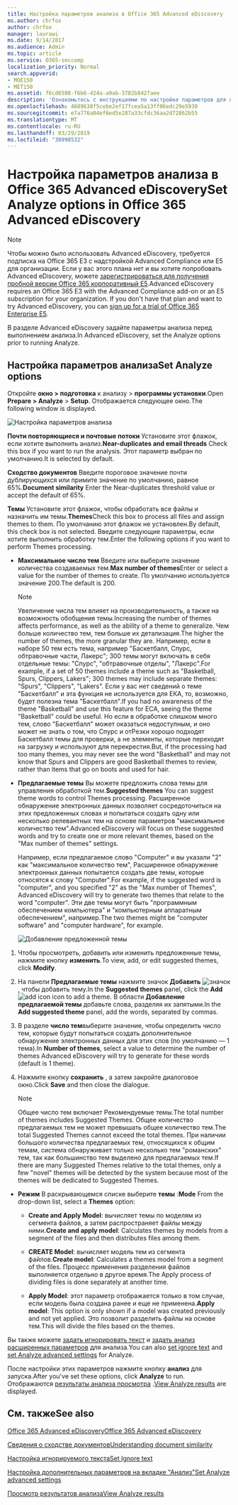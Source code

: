 ```yaml
---
title: Настройка параметров анализа в Office 365 Advanced eDiscovery
ms.author: chrfox
author: chrfox
manager: laurawi
ms.date: 9/14/2017
ms.audience: Admin
ms.topic: article
ms.service: O365-seccomp
localization_priority: Normal
search.appverid:
- MOE150
- MET150
ms.assetid: f6cd6588-f6b6-424a-a9ab-3782b842faee
description: 'Ознакомьтесь с инструкциями по настройке параметров для процесса анализа в Office 365 Advanced eDiscovery, включая почти повторяющиеся, почтовые потоки и темы.  '
ms.openlocfilehash: 4689638f5cebe2ef17fcea5a13ff06edc29e5930
ms.sourcegitcommit: e7a776a04ef6ed5e287a33cfdc36aa2d72862b55
ms.translationtype: MT
ms.contentlocale: ru-RU
ms.lasthandoff: 03/29/2019
ms.locfileid: "30998532"
---
```

# <a name="set-analyze-options-in-office-365-advanced-ediscovery"></a><span data-ttu-id="3ff43-103">Настройка параметров анализа в Office 365 Advanced eDiscovery</span><span class="sxs-lookup"><span data-stu-id="3ff43-103">Set Analyze options in Office 365 Advanced eDiscovery</span></span>

> [!NOTE]
> <span data-ttu-id="3ff43-p101">Чтобы можно было использовать Advanced eDiscovery, требуется подписка на Office 365 E3 с надстройкой Advanced Compliance или E5 для организации. Если у вас этого плана нет и вы хотите попробовать Advanced eDiscovery, можете [зарегистрироваться для получения пробной версии Office 365 корпоративный E5](https://go.microsoft.com/fwlink/p/?LinkID=698279).</span><span class="sxs-lookup"><span data-stu-id="3ff43-p101">Advanced eDiscovery requires an Office 365 E3 with the Advanced Compliance add-on or an E5 subscription for your organization. If you don't have that plan and want to try Advanced eDiscovery, you can [sign up for a trial of Office 365 Enterprise E5](https://go.microsoft.com/fwlink/p/?LinkID=698279).</span></span> 
  
<span data-ttu-id="3ff43-106">В разделе Advanced eDiscovery задайте параметры анализа перед выполнением анализа.</span><span class="sxs-lookup"><span data-stu-id="3ff43-106">In Advanced eDiscovery, set the Analyze options prior to running Analyze.</span></span>
  
## <a name="set-analyze-options"></a><span data-ttu-id="3ff43-107">Настройка параметров анализа</span><span class="sxs-lookup"><span data-stu-id="3ff43-107">Set Analyze options</span></span>

<span data-ttu-id="3ff43-108">Откройте **окно \> подготовка** к анализу \> **программы установки**.</span><span class="sxs-lookup"><span data-stu-id="3ff43-108">Open **Prepare \> Analyze** \> **Setup**.</span></span> <span data-ttu-id="3ff43-109">Отображается следующее окно.</span><span class="sxs-lookup"><span data-stu-id="3ff43-109">The following window is displayed.</span></span>
  
![Настройка параметров анализа](media/c3ec7a92-8484-4812-b98c-aa3eb740e5b7.png)
  
 <span data-ttu-id="3ff43-111">**Почти повторяющиеся и почтовые потоки** Установите этот флажок, если хотите выполнить анализ.</span><span class="sxs-lookup"><span data-stu-id="3ff43-111">**Near-duplicates and email threads** Check this box if you want to run the analysis.</span></span> <span data-ttu-id="3ff43-112">Этот параметр выбран по умолчанию.</span><span class="sxs-lookup"><span data-stu-id="3ff43-112">It is selected by default.</span></span> 
  
 <span data-ttu-id="3ff43-113">**Сходство документов** Введите пороговое значение почти дублирующихся или примите значение по умолчанию, равное 65%.</span><span class="sxs-lookup"><span data-stu-id="3ff43-113">**Document similarity** Enter the Near-duplicates threshold value or accept the default of 65%.</span></span> 
  
 <span data-ttu-id="3ff43-114">**Темы** Установите этот флажок, чтобы обработать все файлы и назначить им темы.</span><span class="sxs-lookup"><span data-stu-id="3ff43-114">**Themes**Check this box to process all files and assign themes to them.</span></span> <span data-ttu-id="3ff43-115">По умолчанию этот флажок не установлен.</span><span class="sxs-lookup"><span data-stu-id="3ff43-115">By default, this check box is not selected.</span></span> <span data-ttu-id="3ff43-116">Введите следующие параметры, если хотите выполнить обработку тем.</span><span class="sxs-lookup"><span data-stu-id="3ff43-116">Enter the following options if you want to perform Themes processing.</span></span>
  
- <span data-ttu-id="3ff43-117">**Максимальное число тем** Введите или выберите значение количества создаваемых тем.</span><span class="sxs-lookup"><span data-stu-id="3ff43-117">**Max number of themes**Enter or select a value for the number of themes to create.</span></span> <span data-ttu-id="3ff43-118">По умолчанию используется значение 200.</span><span class="sxs-lookup"><span data-stu-id="3ff43-118">The default is 200.</span></span> 
    
    > [!NOTE]
    > <span data-ttu-id="3ff43-119">Увеличение числа тем влияет на производительность, а также на возможность обобщения темы.</span><span class="sxs-lookup"><span data-stu-id="3ff43-119">Increasing the number of themes affects performance, as well as the ability of a theme to generalize.</span></span> <span data-ttu-id="3ff43-120">Чем больше количество тем, тем больше их детализация.</span><span class="sxs-lookup"><span data-stu-id="3ff43-120">The higher the number of themes, the more granular they are.</span></span> <span data-ttu-id="3ff43-121">Например, если в наборе 50 тем есть тема, например "Баскетбалл, Спурс, обтравочные части, Лакерс"; 300 темы могут включать в себя отдельные темы: "Спурс", "обтравочные отделы", "Лакерс".</span><span class="sxs-lookup"><span data-stu-id="3ff43-121">For example, if a set of 50 themes include a theme such as "Basketball, Spurs, Clippers, Lakers"; 300 themes may include separate themes: "Spurs", "Clippers", "Lakers".</span></span> <span data-ttu-id="3ff43-122">Если у вас нет сведений о теме "Баскетбалл" и эта функция не используется для ЕКА, то, возможно, будет полезна тема "Баскетбалл".</span><span class="sxs-lookup"><span data-stu-id="3ff43-122">If you had no awareness of the theme "Basketball" and use this feature for ECA, seeing the theme "Basketball" could be useful.</span></span> <span data-ttu-id="3ff43-123">Но если в обработке слишком много тем, слово "Баскетбалл" может оказаться недоступным, и оно может не знать о том, что Спурс и отРезки хорошо подходят Баскетбалл темы для проверки, а не элементы, которые переходят на загрузку и используют для перекрестия.</span><span class="sxs-lookup"><span data-stu-id="3ff43-123">But, if the processing had too many themes, you may never see the word "Basketball" and may not know that Spurs and Clippers are good Basketball themes to review, rather than items that go on boots and used for hair.</span></span> 
  
- <span data-ttu-id="3ff43-124">**Предлагаемые темы** Вы можете предложить слова темы для управления обработкой тем.</span><span class="sxs-lookup"><span data-stu-id="3ff43-124">**Suggested themes** You can suggest theme words to control Themes processing.</span></span> <span data-ttu-id="3ff43-125">Расширенное обнаружение электронных данных позволяет сосредоточиться на этих предложенных словах и попытаться создать одну или несколько релевантных тем на основе параметров "максимальное количество тем".</span><span class="sxs-lookup"><span data-stu-id="3ff43-125">Advanced eDiscovery will focus on these suggested words and try to create one or more relevant themes, based on the "Max number of themes" settings.</span></span> 
    
    <span data-ttu-id="3ff43-126">Например, если предлагаемое слово "Computer" и вы указали "2" как "максимальное количество тем", Расширенное обнаружение электронных данных попытается создать две темы, которые относятся к слову "Computer".</span><span class="sxs-lookup"><span data-stu-id="3ff43-126">For example, if the suggested word is "computer", and you specified "2" as the "Max number of Themes", Advanced eDiscovery will try to generate two themes that relate to the word "computer".</span></span> <span data-ttu-id="3ff43-127">Эти две темы могут быть "программным обеспечением компьютера" и "компьютерным аппаратным обеспечением", например.</span><span class="sxs-lookup"><span data-stu-id="3ff43-127">The two themes might be "computer software" and "computer hardware", for example.</span></span> 
    
    ![Добавление предложенной темы](media/06e9ffd3-a76c-423b-b450-9e465eb9a02f.png)
  
1. <span data-ttu-id="3ff43-129">Чтобы просмотреть, добавить или изменить предложенные темы, нажмите кнопку **изменить**.</span><span class="sxs-lookup"><span data-stu-id="3ff43-129">To view, add, or edit suggested themes, click **Modify**.</span></span>
    
2. <span data-ttu-id="3ff43-130">На панели **Предлагаемые темы** нажмите значок **Добавить** ![значок](media/c2dd8b3a-5a22-412c-a7fa-143f5b2b5612.png) , чтобы добавить тему.</span><span class="sxs-lookup"><span data-stu-id="3ff43-130">In the **Suggested themes** panel, click the **Add** ![add icon](media/c2dd8b3a-5a22-412c-a7fa-143f5b2b5612.png) icon to add a theme.</span></span> <span data-ttu-id="3ff43-131">В области **Добавление предлагаемой темы** добавьте слова, разделяя их запятыми.</span><span class="sxs-lookup"><span data-stu-id="3ff43-131">In the **Add suggested theme** panel, add the words, separated by commas.</span></span> 
    
3. <span data-ttu-id="3ff43-132">В разделе **число тем**выберите значение, чтобы определить число тем, которые будут попытаться создать дополнительное обнаружение электронных данных для этих слов (по умолчанию — 1 тема).</span><span class="sxs-lookup"><span data-stu-id="3ff43-132">In **Number of themes**, select a value to determine the number of themes Advanced eDiscovery will try to generate for these words (default is 1 theme).</span></span>
    
4. <span data-ttu-id="3ff43-133">Нажмите кнопку **сохранить** , а затем закройте диалоговое окно.</span><span class="sxs-lookup"><span data-stu-id="3ff43-133">Click **Save** and then close the dialogue.</span></span> 
    
    > [!NOTE]
    > <span data-ttu-id="3ff43-134">Общее число тем включает Рекомендуемые темы.</span><span class="sxs-lookup"><span data-stu-id="3ff43-134">The total number of themes includes Suggested Themes.</span></span> <span data-ttu-id="3ff43-135">Общее количество предлагаемых тем не может превышать общее количество тем.</span><span class="sxs-lookup"><span data-stu-id="3ff43-135">The total Suggested Themes cannot exceed the total themes.</span></span> <span data-ttu-id="3ff43-136">При наличии большого количества предлагаемых тем, относящихся к общим темам, система обнаруживает только несколько тем "романских" тем, так как большинство тем выделено для предлагаемых тем.</span><span class="sxs-lookup"><span data-stu-id="3ff43-136">If there are many Suggested Themes relative to the total themes, only a few "novel" themes will be detected by the system because most of the themes will be dedicated to Suggested Themes.</span></span> 
  
- <span data-ttu-id="3ff43-137">**Режим** В раскрывающемся списке выберите **темы** :</span><span class="sxs-lookup"><span data-stu-id="3ff43-137">**Mode** From the drop-down list, select a **Themes** option:</span></span> 
    
  - <span data-ttu-id="3ff43-138">**Create and Apply Model**: вычисляет темы по моделям из сегмента файлов, а затем распространяет файлы между ними.</span><span class="sxs-lookup"><span data-stu-id="3ff43-138">**Create and apply model**: Calculates themes by models from a segment of the files and then distributes files among them.</span></span>
    
  - <span data-ttu-id="3ff43-139">**CREATE Model**: вычисляет модель тем из сегмента файлов.</span><span class="sxs-lookup"><span data-stu-id="3ff43-139">**Create model**: Calculates a themes model from a segment of the files.</span></span> <span data-ttu-id="3ff43-140">Процесс применения разделения файлов выполняется отдельно в другое время.</span><span class="sxs-lookup"><span data-stu-id="3ff43-140">The Apply process of dividing files is done separately at another time.</span></span>
    
  - <span data-ttu-id="3ff43-141">**Apply Model**: этот параметр отображается только в том случае, если модель была создана ранее и еще не применена.</span><span class="sxs-lookup"><span data-stu-id="3ff43-141">**Apply model**: This option is only shown if a model was created previously and not yet applied.</span></span> <span data-ttu-id="3ff43-142">Это позволит разделить файлы на основе тем.</span><span class="sxs-lookup"><span data-stu-id="3ff43-142">This will divide the files based on the themes.</span></span>
    
<span data-ttu-id="3ff43-143">Вы также можете [задать игнорировать текст](set-ignore-text-in-advanced-ediscovery.md) и [задать анализ расширенных параметров](set-analyze-advanced-settings-in-advanced-ediscovery.md) для анализа.</span><span class="sxs-lookup"><span data-stu-id="3ff43-143">You can also [set ignore text](set-ignore-text-in-advanced-ediscovery.md) and [set Analyze advanced settings](set-analyze-advanced-settings-in-advanced-ediscovery.md) for Analyze.</span></span> 
  
<span data-ttu-id="3ff43-144">После настройки этих параметров нажмите кнопку **анализ** для запуска.</span><span class="sxs-lookup"><span data-stu-id="3ff43-144">After you've set these options, click **Analyze** to run.</span></span> <span data-ttu-id="3ff43-145">Отображаются [результаты анализа просмотра](view-analyze-results-in-advanced-ediscovery.md) .</span><span class="sxs-lookup"><span data-stu-id="3ff43-145">[View Analyze results](view-analyze-results-in-advanced-ediscovery.md) are displayed.</span></span> 
  
## <a name="see-also"></a><span data-ttu-id="3ff43-146">См. также</span><span class="sxs-lookup"><span data-stu-id="3ff43-146">See also</span></span>

[<span data-ttu-id="3ff43-147">Office 365 Advanced eDiscovery</span><span class="sxs-lookup"><span data-stu-id="3ff43-147">Office 365 Advanced eDiscovery</span></span>](office-365-advanced-ediscovery.md)
  
[<span data-ttu-id="3ff43-148">Сведения о сходстве документов</span><span class="sxs-lookup"><span data-stu-id="3ff43-148">Understanding document similarity</span></span>](understand-document-similarity-in-advanced-ediscovery.md)
  
[<span data-ttu-id="3ff43-149">Настройка игнорируемого текста</span><span class="sxs-lookup"><span data-stu-id="3ff43-149">Set Ignore text </span></span>](set-ignore-text-in-advanced-ediscovery.md)
  
[<span data-ttu-id="3ff43-150">Настройка дополнительных параметров на вкладке "Анализ"</span><span class="sxs-lookup"><span data-stu-id="3ff43-150">Set Analyze advanced settings</span></span>](set-analyze-advanced-settings-in-advanced-ediscovery.md)
  
[<span data-ttu-id="3ff43-151">Просмотр результатов анализа</span><span class="sxs-lookup"><span data-stu-id="3ff43-151">View Analyze results</span></span>](view-analyze-results-in-advanced-ediscovery.md)

